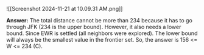![[Screenshot 2024-11-21 at 10.09.31 AM.png]]

**Answer:** The total distance cannot be more than 234 because it has to go through JFK (234 is the upper bound). However, it also needs a lower bound. Since EWR is settled (all neighbors were explored). The lower bound will always be the smallest value in the frontier set. So, the answer is 156 <= W <= 234 (C). 